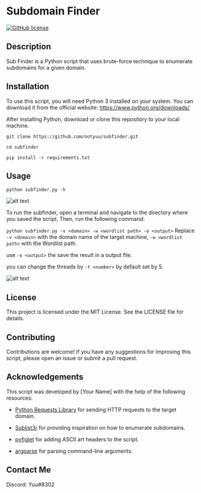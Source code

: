 # Subdomain Finder

[![GitHub license](https://img.shields.io/github/license/notyuu/subfinder)](https://github.com/notyuu/subfinder/blob/main/LICENSE)

## Description

Sub Finder is a Python script that uses brute-force technique to enumerate subdomains for a given domain.

## Installation

To use this script, you will need Python 3 installed on your system. You can download it from the official website: https://www.python.org/downloads/

After installing Python, download or clone this repository to your local machine.

`git clone https://github.com/notyuu/subfinder.git`

`cd subfinder`

`pip install -r requirements.txt`



## Usage

`python subfinder.py -h`

![alt text](https://github.com/notyuu/subfinder/blob/main/screenshot/usage.png)

To run the subfinder, open a terminal and navigate to the directory where you saved the script. Then, run the following command:


`python subfinder.py -v <domain> -w <wordlist path> -o <output>` Replace `-v <domain>` with the domain name of the target machine, `-w <wordlist path>` with the Wordlist path.


use `-o <output>` the save the result in a output file.

you can change the threads by `-t <number>` by default set by 5.



![alt text](https://github.com/notyuu/subfinder/blob/main/screenshot/example.png)

## License

This project is licensed under the MIT License. See the LICENSE file for details.

## Contributing

Contributions are welcome! If you have any suggestions for improving this script, please open an issue or submit a pull request.

## Acknowledgements

This script was developed by [Your Name] with the help of the following resources:

- [Python Requests Library](https://docs.python-requests.org/en/latest/) for sending HTTP requests to the target domain.

- [Sublist3r](https://github.com/aboul3la/Sublist3r) for providing inspiration on how to enumerate subdomains.

- [pyfiglet](https://github.com/pwaller/pyfiglet) for adding ASCII art headers to the script.

- [argparse](https://docs.python.org/3/library/argparse.html) for parsing command-line arguments.

## Contact Me

Discord: Yuu#8302

